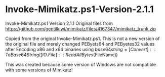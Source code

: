 # Invoke-Mimikatz.ps1-Version-2.1.1
Invoke-Mimikatz.ps1 Version 2.1.1
Original files from https://github.com/gentilkiwi/mimikatz/files/4167347/mimikatz_trunk.zip

Copied from the original Invoke-Mimikatz.ps1. This is not a new version of the original file and merely changed PEByets64 and PEByetes32 values after Encoding x86 and x64 binaries using $base64string = [Convert]::ToBase64String([IO.File]::ReadAllBytes($FileName))

This was created because some version of Windows are not compatible with some versions of Mimikatz!
